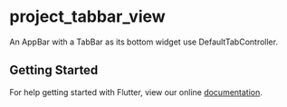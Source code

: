 # project_tabbar_view

An AppBar with a TabBar as its bottom widget use DefaultTabController.

## Getting Started

For help getting started with Flutter, view our online
[documentation](https://flutter.io/).
